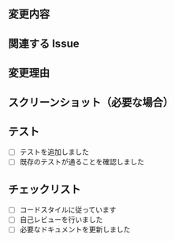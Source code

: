 ## 変更内容

<!-- どのような変更を行ったか、簡潔に記載してください -->

## 関連する Issue

<!-- 関連するIssueがあれば記載してください -->
<!-- 例: Closes #123 -->

## 変更理由

<!-- なぜこの変更が必要だったのか記載してください -->

## スクリーンショット（必要な場合）

<!-- UI変更がある場合は、変更前と変更後のスクリーンショットを添付してください -->

## テスト

<!-- テスト方法とテスト結果について記載してください -->

- [ ] テストを追加しました
- [ ] 既存のテストが通ることを確認しました

## チェックリスト

- [ ] コードスタイルに従っています
- [ ] 自己レビューを行いました
- [ ] 必要なドキュメントを更新しました
